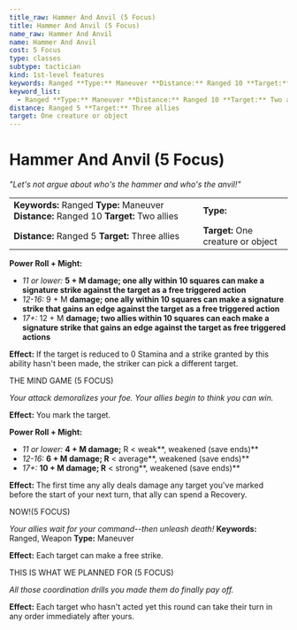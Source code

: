 ```yaml
---
title_raw: Hammer And Anvil (5 Focus)
title: Hammer And Anvil (5 Focus)
name_raw: Hammer And Anvil
name: Hammer And Anvil
cost: 5 Focus
type: classes
subtype: tactician
kind: 1st-level features
keywords: Ranged **Type:** Maneuver **Distance:** Ranged 10 **Target:** Two allies
keyword_list:
  - Ranged **Type:** Maneuver **Distance:** Ranged 10 **Target:** Two allies
distance: Ranged 5 **Target:** Three allies
target: One creature or object
---
```


# Hammer And Anvil (5 Focus)

*"Let's not argue about who's the hammer and who's the anvil!"*

|                                                                                        |                                    |
| :------------------------------------------------------------------------------------- | :--------------------------------- |
| **Keywords:** Ranged **Type:** Maneuver **Distance:** Ranged 10 **Target:** Two allies | **Type:**                          |
| **Distance:** Ranged 5 **Target:** Three allies                                        | **Target:** One creature or object |

**Power Roll + Might:**

- *11 or lower:* **5 + M damage; one ally within 10 squares can make a signature strike against the target as a free triggered action**
- *12-16:* 9 + M **damage; one ally within 10 squares can make a signature strike that gains an edge against the target as a free triggered action**
- *17+:* 12 + M **damage; two allies within 10 squares can each make a signature strike that gains an edge against the target as free triggered actions**

**Effect:** If the target is reduced to 0 Stamina and a strike granted by this ability hasn't been made, the striker can pick a different target.

THE MIND GAME (5 FOCUS)

*Your attack demoralizes your foe. Your allies begin to think you can win.*

**Effect:** You mark the target.

**Power Roll + Might:**

- *11 or lower:* **4 + M damage;** R \< weak\*\*, weakened (save ends)\*\*
- *12-16:* **6 + M damage; R** \< average\*\*, weakened (save ends)\*\*
- *17+:* **10 + M damage; R** \< strong\*\*, weakened (save ends)\*\*

**Effect:** The first time any ally deals damage any target you've marked before the start of your next turn, that ally can spend a Recovery.

NOW!(5 FOCUS)

*Your allies wait for your command--then unleash death!* **Keywords:** Ranged, Weapon **Type:** Maneuver

**Effect:** Each target can make a free strike.

THIS IS WHAT WE PLANNED FOR (5 FOCUS)

*All those coordination drills you made them do finally pay off.*

**Effect:** Each target who hasn't acted yet this round can take their turn in any order immediately after yours.
